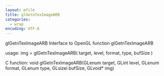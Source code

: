 ```yaml
---
layout: mfile
title: glGetnTexImageARB
categories:
  - wrap
encoding: UTF-8
---
```


glGetnTexImageARB  Interface to OpenGL function glGetnTexImageARB

usage:  img = glGetnTexImageARB( target, level, format, type, bufSize )

C function:  void glGetnTexImageARB(GLenum target, GLint level, GLenum format, GLenum type, GLsizei bufSize, GLvoid\* img)